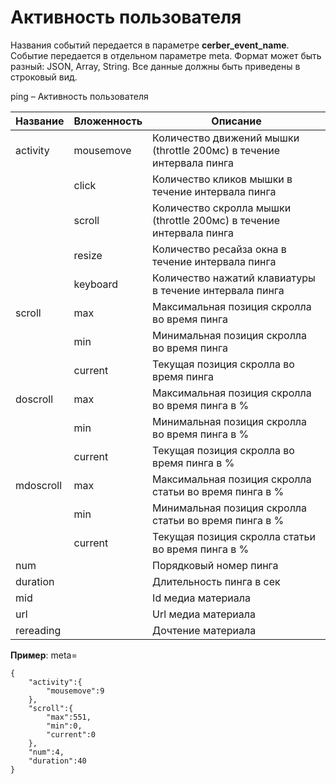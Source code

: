 # Активность пользователя

Названия событий передается в параметре **cerber\_event\_name**. Событие передается в отдельном параметре meta. Формат может быть разный: JSON, Array, String. Все данные должны быть приведены в строковый вид.&#x20;

ping – Активность пользователя

| Название   | Вложенность | Описание                                                             |
| ---------- | ----------- | -------------------------------------------------------------------- |
| activity   | mousemove   | Количество движений мышки (throttle 200мс) в течение интервала пинга |
|            | click       | Количество кликов мышки в течение интервала пинга                    |
|            | scroll      | Количество скролла мышки (throttle 200мс) в течение интервала пинга  |
|            | resize      | Количество ресайза окна в течение интервала пинга                    |
|            | keyboard    | Количество нажатий клавиатуры в течение интервала пинга              |
| scroll     | max         | Максимальная позиция скролла во время пинга                          |
|            | min         | Минимальная позиция скролла во время пинга                           |
|            | current     | Текущая позиция скролла во время пинга                               |
| doscroll   | max         | Максимальная позиция скролла во время пинга в %                      |
|            | min         | Минимальная позиция скролла во время пинга в %                       |
|            | current     | Текущая позиция скролла во время пинга в %                           |
| mdoscroll  | max         | Максимальная позиция скролла статьи во время пинга в %               |
|            | min         | Минимальная позиция скролла статьи во время пинга в %                |
|            | current     | Текущая позиция скролла статьи во время пинга в %                    |
| num        |             | Порядковый номер пинга                                               |
| duration   |             | Длительность пинга в сек                                             |
| mid        |             | Id медиа материала                                                   |
| url        |             | Url медиа материала                                                  |
| rereading  |             | Дочтение материала                                                   |

**Пример**: meta=

```
{
	"activity":{
		"mousemove":9
	},
	"scroll":{
		"max":551,
		"min":0,
		"current":0
	},
	"num":4,
	"duration":40
}
```
